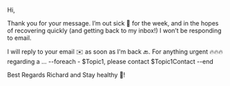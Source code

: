 Hi,

Thank you for your message. I’m out sick 🤧 for the week, and in the hopes of recovering quickly (and getting back to my inbox!) I won’t be responding to email.

I will reply to your email ✉️ as soon as I'm back 🔙. For anything urgent 🔥🔥🔥regarding a ...
--foreach
    - $Topic1, please contact $Topic1Contact
--end

Best Regards Richard and Stay healthy 🥗!
